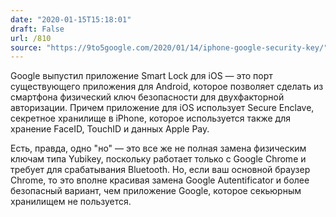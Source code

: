 ```yaml
---
date: "2020-01-15T15:18:01"
draft: False
url: /810
source: "https://9to5google.com/2020/01/14/iphone-google-security-key/"
---
```


Google выпустил приложение Smart Lock для iOS — это порт существующего приложения для Android, которое позволяет сделать из смартфона физический ключ безопасности для двухфакторной авторизации. Причем приложение для iOS использует Secure Enclave, секретное хранилище в iPhone, которое используется также для хранение FaceID, TouchID и данных Apple Pay. 

Есть, правда, одно "но" — это все же не полная замена физическим ключам типа Yubikey, поскольку работает только с Google Chrome и требует для срабатывания Bluetooth. Но, если ваш основной браузер Chrome, то это вполне красивая замена Google Autentificator и более безопасный вариант, чем приложение Google, которое секьюрным хранилищем не пользуется.
